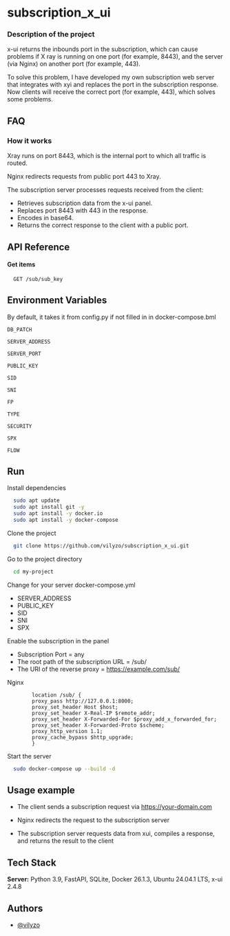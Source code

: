 
# subscription_x_ui

### Description of the project

x-ui returns the inbounds port in the subscription, which can cause problems if X ray is running on one port (for example, 8443), and the server (via Nginx) on another port (for example, 443).

To solve this problem, I have developed my own subscription web server that integrates with xyi and replaces the port in the subscription response. Now clients will receive the correct port (for example, 443), which solves some problems.


## FAQ

### How it works

Xray runs on port 8443, which is the internal port to which all traffic is routed.

Nginx redirects requests from public port 443 to Xray.

The subscription server processes requests received from the client:

- Retrieves subscription data from the x-ui panel.
- Replaces port 8443 with 443 in the response.
- Encodes in base64.
- Returns the correct response to the client with a public port.


## API Reference

#### Get items

```http
  GET /sub/sub_key
```


## Environment Variables

By default, it takes it from config.py if not filled in in docker-compose.bml

`DB_PATCH`

`SERVER_ADDRESS`

`SERVER_PORT`

`PUBLIC_KEY`

`SID`

`SNI`

`FP`

`TYPE`

`SECURITY`

`SPX`

`FLOW`
## Run

Install dependencies

```bash
  sudo apt update
  sudo apt install git -y
  sudo apt install -y docker.io
  sudo apt install -y docker-compose
```

Clone the project

```bash
  git clone https://github.com/vilyzo/subscription_x_ui.git
```

Go to the project directory

```bash
  cd my-project
```
Change for your server
docker-compose.yml

- SERVER_ADDRESS
- PUBLIC_KEY
- SID
- SNI
- SPX

Enable the subscription in the panel
 - Subscription Port = any
 - The root path of the subscription URL = /sub/
 - The URI of the reverse proxy = https://example.com/sub/

 Nginx
```
        location /sub/ {
        proxy_pass http://127.0.0.1:8000;
        proxy_set_header Host $host;
        proxy_set_header X-Real-IP $remote_addr;
        proxy_set_header X-Forwarded-For $proxy_add_x_forwarded_for;
        proxy_set_header X-Forwarded-Proto $scheme;
        proxy_http_version 1.1;
        proxy_cache_bypass $http_upgrade;
        }
```

Start the server

```bash
  sudo docker-compose up --build -d
```


## Usage example

- The client sends a subscription request via https://your-domain.com

- Nginx redirects the request to the subscription server
- The subscription server requests data from xui, compiles a response, and returns the result to the client
## Tech Stack

**Server:** Python 3.9, FastAPI, SQLite, Docker 26.1.3, Ubuntu 24.04.1 LTS, x-ui 2.4.8


## Authors

- [@vilyzo](https://www.github.com/vilyzo)

